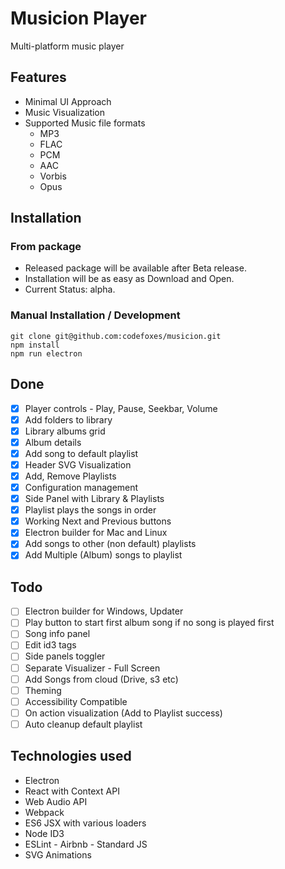 # Musicion Player

Multi-platform music player

## Features

- Minimal UI Approach
- Music Visualization
- Supported Music file formats
  - MP3
  - FLAC
  - PCM
  - AAC
  - Vorbis
  - Opus

## Installation

### From package

- Released package will be available after Beta release.
- Installation will be as easy as Download and Open.
- Current Status: alpha.

### Manual Installation / Development

```
git clone git@github.com:codefoxes/musicion.git
npm install
npm run electron
```

## Done
 
- [x] Player controls - Play, Pause, Seekbar, Volume
- [x] Add folders to library
- [x] Library albums grid
- [x] Album details
- [x] Add song to default playlist
- [x] Header SVG Visualization
- [x] Add, Remove Playlists
- [x] Configuration management
- [x] Side Panel with Library & Playlists
- [x] Playlist plays the songs in order
- [x] Working Next and Previous buttons
- [x] Electron builder for Mac and Linux
- [x] Add songs to other (non default) playlists
- [x] Add Multiple (Album) songs to playlist

## Todo

- [ ] Electron builder for Windows, Updater
- [ ] Play button to start first album song if no song is played first
- [ ] Song info panel
- [ ] Edit id3 tags
- [ ] Side panels toggler
- [ ] Separate Visualizer - Full Screen
- [ ] Add Songs from cloud (Drive, s3 etc)
- [ ] Theming
- [ ] Accessibility Compatible
- [ ] On action visualization (Add to Playlist success)
- [ ] Auto cleanup default playlist

## Technologies used
- Electron
- React with Context API
- Web Audio API
- Webpack
- ES6 JSX with various loaders
- Node ID3
- ESLint - Airbnb - Standard JS
- SVG Animations
